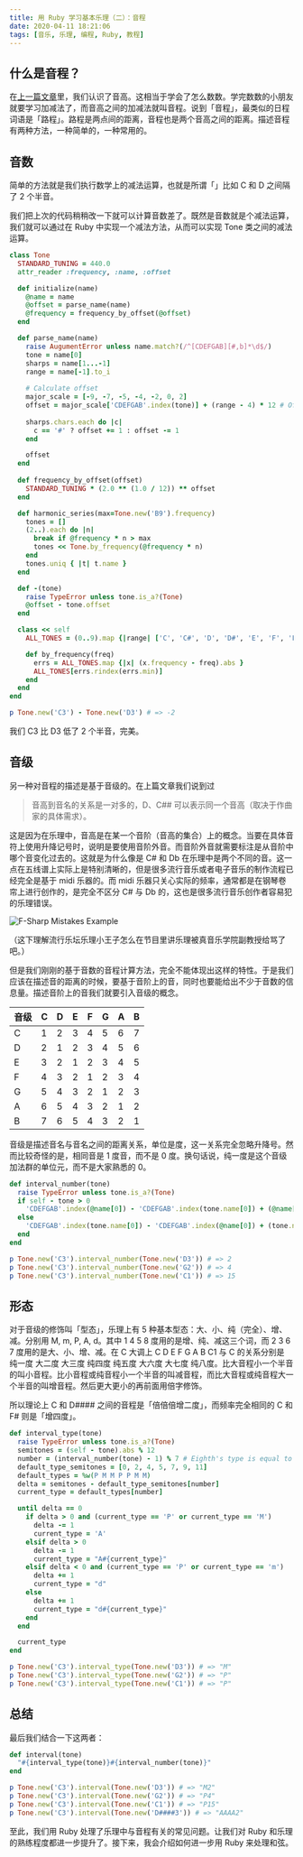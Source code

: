 ```yaml
---
title: 用 Ruby 学习基本乐理（二）：音程
date: 2020-04-11 18:21:06
tags: [音乐, 乐理, 编程, Ruby, 教程]
---
```


## 什么是音程？

在[上一篇文章](/2020/04/11/learn-music-theory-with-ruby-1/)里，我们认识了音高。这相当于学会了怎么数数。学完数数的小朋友就要学习加减法了，而音高之间的加减法就叫音程。说到「音程」，最类似的日程词语是「路程」。路程是两点间的距离，音程也是两个音高之间的距离。描述音程有两种方法，一种简单的，一种常用的。

## 音数

简单的方法就是我们执行数学上的减法运算，也就是所谓「」比如 C 和 D 之间隔了 2 个半音。

我们把上次的代码稍稍改一下就可以计算音数差了。既然是音数就是个减法运算，我们就可以通过在 Ruby 中实现一个减法方法，从而可以实现 Tone 类之间的减法运算。

```ruby
class Tone
  STANDARD_TUNING = 440.0
  attr_reader :frequency, :name, :offset

  def initialize(name)
    @name = name
    @offset = parse_name(name)
    @frequency = frequency_by_offset(@offset)
  end

  def parse_name(name)
    raise AugumentError unless name.match?(/^[CDEFGAB][#,b]*\d$/)
    tone = name[0]
    sharps = name[1...-1]
    range = name[-1].to_i
    
    # Calculate offset
    major_scale = [-9, -7, -5, -4, -2, 0, 2]
    offset = major_scale['CDEFGAB'.index(tone)] + (range - 4) * 12 # Offset without sharps or flats
    
    sharps.chars.each do |c|
      c == '#' ? offset += 1 : offset -= 1
    end

    offset
  end
  
  def frequency_by_offset(offset)
    STANDARD_TUNING * (2.0 ** (1.0 / 12)) ** offset
  end

  def harmonic_series(max=Tone.new('B9').frequency)
    tones = []
    (2..).each do |n|
      break if @frequency * n > max
      tones << Tone.by_frequency(@frequency * n)
    end
    tones.uniq { |t| t.name }
  end

  def -(tone)
    raise TypeError unless tone.is_a?(Tone)
    @offset - tone.offset
  end

  class << self
    ALL_TONES = (0..9).map {|range| ['C', 'C#', 'D', 'D#', 'E', 'F', 'F#', 'G', 'G#', 'A', 'A#', 'B'].map {|name| "#{name}#{range}"}}.flatten.map { |name| Tone.new(name) }

    def by_frequency(freq)
      errs = ALL_TONES.map {|x| (x.frequency - freq).abs }
      ALL_TONES[errs.rindex(errs.min)]
    end
  end
end

p Tone.new('C3') - Tone.new('D3') # => -2
```

我们 C3 比 D3 低了 2 个半音，完美。

## 音级

另一种对音程的描述是基于音级的。在上篇文章我们说到过

> 音高到音名的关系是一对多的，D、C## 可以表示同一个音高（取决于作曲家的具体需求）。

这是因为在乐理中，音高是在某一个音阶（音高的集合）上的概念。当要在具体音符上使用升降记号时，说明是要使用音阶外音。而音阶外音就需要标注是从音阶中哪个音变化过去的。这就是为什么像是 C# 和 Db 在乐理中是两个不同的音。这一点在五线谱上实际上是特别清晰的，但是很多流行音乐或者电子音乐的制作流程已经完全是基于 midi 乐器的。而 midi 乐器只关心实际的频率，通常都是在钢琴卷帘上进行创作的，是完全不区分 C# 与 Db 的，这也是很多流行音乐创作者容易犯的乐理错误。

![F-Sharp Mistakes Example](/static/f-sharp.jpg)

（这下理解流行乐坛乐理小王子怎么在节目里讲乐理被真音乐学院副教授给骂了吧。）

但是我们刚刚的基于音数的音程计算方法，完全不能体现出这样的特性。于是我们应该在描述音的距离的时候，要基于音阶上的音，同时也要能给出不少于音数的信息量。描述音阶上的音我们就要引入音级的概念。

| 音级 | C    | D    | E    | F    | G    | A    | B    |
| ---- | ---- | ---- | ---- | ---- | ---- | ---- | ---- |
| C    | 1    | 2    | 3    | 4    | 5    | 6    | 7    |
| D    | 2    | 1    | 2    | 3    | 4    | 5    | 6    |
| E    | 3    | 2    | 1    | 2    | 3    | 4    | 5    |
| F    | 4    | 3    | 2    | 1    | 2    | 3    | 4    |
| G    | 5    | 4    | 3    | 2    | 1    | 2    | 3    |
| A    | 6    | 5    | 4    | 3    | 2    | 1    | 2    |
| B    | 7    | 6    | 5    | 4    | 3    | 2    | 1    |

音级是描述音名与音名之间的距离关系，单位是度，这一关系完全忽略升降号。然而比较奇怪的是，相同音是 1 度音，而不是 0 度。换句话说，纯一度是这个音级加法群的单位元，而不是大家熟悉的 0。

```ruby
def interval_number(tone)
  raise TypeError unless tone.is_a?(Tone)
  if self - tone > 0
    'CDEFGAB'.index(@name[0]) - 'CDEFGAB'.index(tone.name[0]) + (@name[-1].to_i - tone.name[-1].to_i) * 7 + 1
  else
    'CDEFGAB'.index(tone.name[0]) - 'CDEFGAB'.index(@name[0]) + (tone.name[-1].to_i - @name[-1].to_i) * 7 + 1
  end
end

p Tone.new('C3').interval_number(Tone.new('D3')) # => 2
p Tone.new('C3').interval_number(Tone.new('G2')) # => 4
p Tone.new('C3').interval_number(Tone.new('C1')) # => 15
```

## 形态

对于音级的修饰叫「型态」，乐理上有 5 种基本型态：大、小、纯（完全）、增、减。分别用 M, m, P, A, d。其中 1 4 5 8 度用的是增、纯、减这三个词，而 2 3 6 7 度用的是大、小、增、减。在 C 大调上 C D E F G A B C1 与 C 的关系分别是 纯一度 大二度 大三度 纯四度 纯五度 大六度 大七度 纯八度。比大音程小一个半音的叫小音程。比小音程或纯音程小一个半音的叫减音程，而比大音程或纯音程大一个半音的叫增音程。然后更大更小的再前面用倍字修饰。

所以理论上 C 和 D#### 之间的音程是「倍倍倍增二度」，而频率完全相同的 C 和 F# 则是「增四度」。

```ruby
def interval_type(tone)
  raise TypeError unless tone.is_a?(Tone)
  semitones = (self - tone).abs % 12
  number = (interval_number(tone) - 1) % 7 # Eighth's type is equal to union's.
  default_type_semitones = [0, 2, 4, 5, 7, 9, 11]
  default_types = %w(P M M P P M M)
  delta = semitones - default_type_semitones[number]
  current_type = default_types[number]

  until delta == 0
    if delta > 0 and (current_type == 'P' or current_type == 'M')
      delta -= 1
      current_type = 'A'
    elsif delta > 0
      delta -= 1
      current_type = "A#{current_type}"
    elsif delta < 0 and (current_type == 'P' or current_type == 'm')
      delta += 1
      current_type = "d"
    else
      delta += 1
      current_type = "d#{current_type}"
    end
  end

  current_type
end

p Tone.new('C3').interval_type(Tone.new('D3')) # => "M"
p Tone.new('C3').interval_type(Tone.new('G2')) # => "P"
p Tone.new('C3').interval_type(Tone.new('C1')) # => "P"
```

## 总结

最后我们结合一下这两者：

```ruby
def interval(tone)
  "#{interval_type(tone)}#{interval_number(tone)}"
end

p Tone.new('C3').interval(Tone.new('D3')) # => "M2"
p Tone.new('C3').interval(Tone.new('G2')) # => "P4"
p Tone.new('C3').interval(Tone.new('C1')) # => "P15"
p Tone.new('C3').interval(Tone.new('D####3')) # => "AAAA2"
```

至此，我们用 Ruby 处理了乐理中与音程有关的常见问题。让我们对 Ruby 和乐理的熟练程度都进一步提升了。接下来，我会介绍如何进一步用 Ruby 来处理和弦。
